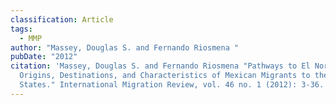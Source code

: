 ```yaml
---
classification: Article
tags:
  - MMP
author: "Massey, Douglas S. and Fernando Riosmena "
pubDate: "2012"
citation: 'Massey, Douglas S. and Fernando Riosmena "Pathways to El Norte:
  Origins, Destinations, and Characteristics of Mexican Migrants to the United
  States." International Migration Review, vol. 46 no. 1 (2012): 3-36.'
---
```

